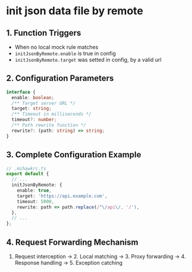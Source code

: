 # init json data file by remote

## 1. Function Triggers

- When no local mock rule matches
- `initJsonByRemote.enable` is true in config
- `initJsonByRemote.target` was setted in config, by a valid url

## 2. Configuration Parameters

```ts
interface {
  enable: boolean;
  /** Target server URL */
  target: string;
  /** Timeout in milliseconds */
  timeout?: number;
  /** Path rewrite function */
  rewrite?: (path: string) => string;
}
```

## 3. Complete Configuration Example

```ts
// .mihawkrc.ts
export default {
  // ...
  initJsonByRemote: {
    enable: true,
    target: 'https://api.example.com',
    timeout: 5000,
    rewrite: path => path.replace(/^\/api\/, '/'),
  },
  // ...
};
```

## 4. Request Forwarding Mechanism

1. Request interception -> 2. Local matching -> 3. Proxy forwarding -> 4. Response handling -> 5. Exception catching
